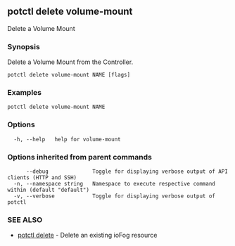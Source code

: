 ## potctl delete volume-mount

Delete a Volume Mount

### Synopsis

Delete a Volume Mount from the Controller.

```
potctl delete volume-mount NAME [flags]
```

### Examples

```
potctl delete volume-mount NAME
```

### Options

```
  -h, --help   help for volume-mount
```

### Options inherited from parent commands

```
      --debug              Toggle for displaying verbose output of API clients (HTTP and SSH)
  -n, --namespace string   Namespace to execute respective command within (default "default")
  -v, --verbose            Toggle for displaying verbose output of potctl
```

### SEE ALSO

* [potctl delete](potctl_delete.md)	 - Delete an existing ioFog resource



